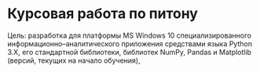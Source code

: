 # Курсовая работа по питону

Цель: разработка для платформы MS Windows 10
специализированного информационно–аналитического приложения средствами языка
Python 3.X, его стандартной библиотеки, библиотек NumPy, Pandas и Matplotlib
(версий, текущих на начало обучения),
